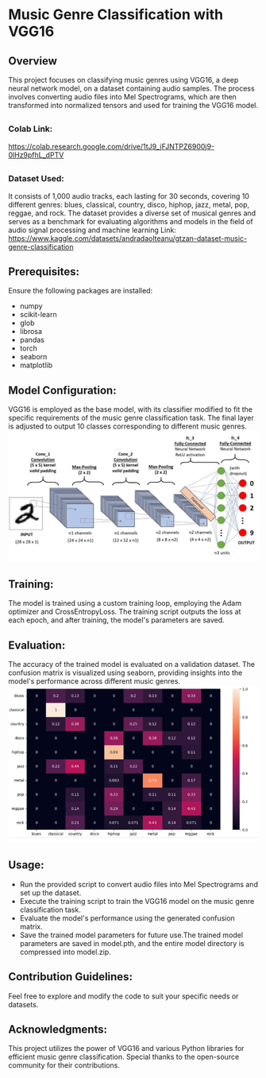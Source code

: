 ## <h1>Music Genre Classification with VGG16</h1>
<h2>Overview</h2>
This project focuses on classifying music genres using VGG16, a deep neural network model, on a dataset containing audio samples. The process involves converting audio files into Mel Spectrograms, which are then transformed into normalized tensors and used for training the VGG16 model.

## <h3>Colab Link:</h3> https://colab.research.google.com/drive/1tJ9_jFJNTPZ6900j9-0lHz9pfhL_dPTV

## <h3>Dataset Used:</h3>
It consists of 1,000 audio tracks, each lasting for 30 seconds, covering 10 different genres: blues, classical, country, disco, hiphop, jazz, metal, pop, reggae, and rock. The dataset provides a diverse set of musical genres and serves as a benchmark for evaluating algorithms and models in the field of audio signal processing and machine learning
Link: https://www.kaggle.com/datasets/andradaolteanu/gtzan-dataset-music-genre-classification

## Prerequisites:
Ensure the following packages are installed:
* numpy
* scikit-learn
* glob
* librosa
* pandas
* torch
* seaborn
* matplotlib

## Model Configuration:
VGG16 is employed as the base model, with its classifier modified to fit the specific requirements of the music genre classification task. The final layer is adjusted to output 10 classes corresponding to different music genres.
<img src="model.jpg">

## Training:
The model is trained using a custom training loop, employing the Adam optimizer and CrossEntropyLoss. The training script outputs the loss at each epoch, and after training, the model's parameters are saved.

## Evaluation:
The accuracy of the trained model is evaluated on a validation dataset. The confusion matrix is visualized using seaborn, providing insights into the model's performance across different music genres.
<img src="Picture1.png">

## Usage:
* Run the provided script to convert audio files into Mel Spectrograms and set up the dataset.
* Execute the training script to train the VGG16 model on the music genre classification task.
* Evaluate the model's performance using the generated confusion matrix.
* Save the trained model parameters for future use.The trained model parameters are saved in model.pth, and the entire model directory is compressed into model.zip.

## Contribution Guidelines:
Feel free to explore and modify the code to suit your specific needs or datasets.

## Acknowledgments:
This project utilizes the power of VGG16 and various Python libraries for efficient music genre classification. Special thanks to the open-source community for their contributions.